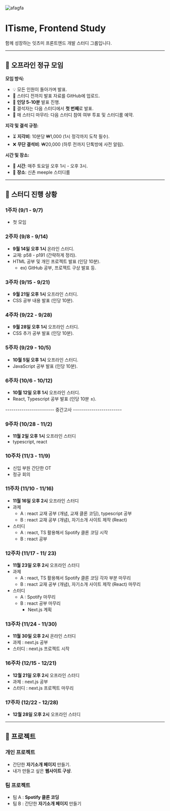 ![afagfa](https://github.com/user-attachments/assets/d51a8282-72e3-4eee-b793-3819bde93942)

# ITisme, Frontend Study 
함께 성장하는 잇츠미 프론트엔드 개발 스터디 그룹입니다.

---

## 📌 오프라인 정규 모임

**모임 방식:**
- 💡 모든 인원이 돌아가며 발표.
- 📂 스터디 전까지 발표 자료를 GitHub에 업로드.
- 🎤 **인당 5-10분** 발표 진행.
- 🚩 결석자는 다음 스터디에서 **첫 번째**로 발표.
- 🎯 매 스터디 마무리: 다음 스터디 참여 여부 투표 및 스터디룸 예약.

**지각 및 결석 규정:**
- ⏳ **지각비**: 10분당 ₩1,000 (1시 정각까지 도착 필수).
- ❌ **무단 결석비**: ₩20,000 (하루 전까지 단톡방에 사전 알림).

**시간 및 장소:**
- 📅 **시간**: 매주 토요일 오후 1시 - 오후 3시.
- 📍 **장소**: 신촌 meeple 스터디룸
  
---
  
## 📅 스터디 진행 상황

### 1주차 (9/1 - 9/7)
- 첫 모임

### 2주차 (9/8 - 9/14)
- **9월 14일 오후 1시** 온라인 스터디.
- 교재: p58 - p191 (간략하게 정리).
- HTML 공부 및 개인 프로젝트 발표 (인당 10분).
  - ex) GitHub 공부, 프로젝트 구상 발표 등.

### 3주차 (9/15 - 9/21)
- **9월 21일 오후 1시** 오프라인 스터디.
- CSS 공부 내용 발표 (인당 10분).

### 4주차 (9/22 - 9/28)
- **9월 28일 오후 1시** 오프라인 스터디.
- CSS 추가 공부 발표 (인당 10분).

### 5주차 (9/29 - 10/5)
- **10월 5일 오후 1시** 오프라인 스터디.
- JavaScript 공부 발표 (인당 10분).

### 6주차 (10/6 - 10/12)
- **10월 12일 오후 1시** 오프라인 스터디.
- React, Typescript 공부 발표 (인당 10분 ±).
   
------------------------ 중간고사 ------------------------

### 9주차  (10/28 - 11/2)
- **11월 2일 오후 1시** 오프라인 스터디
- typescript, react

### 10주차 (11/3 - 11/9)
- 신입 부원 간단한 OT
- 정규 회의

### 11주차 (11/10 - 11/16)
- **11월 16일 오후 2시** 오프라인 스터디
- 과제 <br/>
	- A : react 교재 공부 (개념, 교재 클론 코딩), typescript 공부 <br/>
	- B : react 교재 공부 (개념), 자기소개 사이트 제작 (React) 
- 스터디 <br/>
	- A : react, TS 활용해서 Spotify 클론 코딩 시작 <br/>
	- B : react 공부<br/>

### 12주차 (11/17 - 11/ 23)
- **11월 23일 오후 2시** 오프라인 스터디
- 과제 <br/>
	- A : react, TS 활용해서 Spotify 클론 코딩 각자 부분 마무리 <br/>
	- B : react 교재 공부 (개념), 자기소개 사이트 제작 (React) 마무리
- 스터디 <br/>
	- A : Spotify 마무리 <br/>
	- B : react 공부 마무리 <br/>
      + Next.js 계획 <br/>

### 13주차 (11/24 - 11/30) 
- **11월 30일 오후 2시** 온라인 스터디
- 과제 :  next.js 공부
- 스터디 : next.js 프로젝트 시작 

### 16주차 (12/15 - 12/21) 
- **12월 21일 오후 2시** 오프라인 스터디
- 과제 : next.js 공부
- 스터디 : next.js 프로젝트 마무리

### 17주차 (12/22 - 12/28) 
- **12월 28일 오후 2시** 오프라인 스터디
  
---

## 🌟 프로젝트

### 개인 프로젝트
- 간단한 **자기소개 페이지** 만들기.
- 내가 만들고 싶은 **웹사이트 구상**.

### 팀 프로젝트
- 팀 A : **Spotify 클론 코딩**
- 팀 B : 간단한 **자기소개 페이지** 만들기
